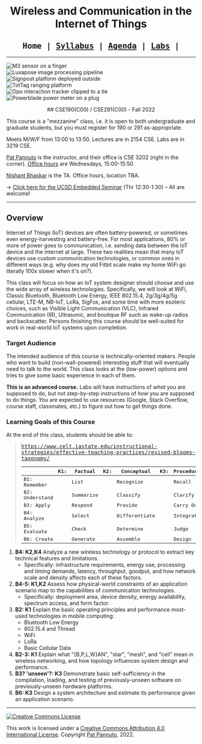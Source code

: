 <div style="text-align:center">

<h1>Wireless and Communication in the Internet of Things</h1>

<h2 style="font-family:monospace">
Home |
<a href="syllabus.html">Syllabus</a> |
<a href="agenda.html">Agenda</a> |
<a href="labs.html">Labs</a> |
</h2>

</div>

---

<p>
<div class="row flex-nowrap no-gutters">
<div class="col-lg-2 col-xs-4">
<img class="img-fluid" src="/images/research/m3-finger-square.jpg" alt="M3 sensor on a finger" />
</div>
<div class="col-lg-2 col-xs-4">
<img class="img-fluid" src="/images/research/vlc-centers.png" alt="Luxapose image processing pipeline" />
</div>
<div class="col-lg-2 col-xs-4">
<img class="img-fluid" src="/images/research/signpost-closeup-square.jpg" alt="Signpost platform deployed outside" />
</div>
<div class="col-lg-2 d-none d-sm-block">
<img class="img-fluid" src="/images/research/tottag-overlay.png" alt="TotTag ranging platform" />
</div>
<div class="col-lg-2 d-none d-sm-block">
<img class="img-fluid" src="/images/research/opo-tie.png" alt="Opo interaction tracker clipped to a tie" />
</div>
<div class="col-lg-2 d-none d-sm-block">
<img class="img-fluid" src="/images/research/powerblade.jpg" alt="Powerblade power meter on a plug" />
</div>
</div>
</p>

<div style="text-align:center" markdown="1">
## CSE190(C00) / CSE291(C00) - Fall 2022
</div>

This course is a "mezzanine" class, i.e. it is open to both undergraduate and
graduate students, but you must register for 190 or 291 as-appropriate.

Meets M/W/F from 13:00 to 13:50.
Lectures are in 2154&nbsp;CSE.
Labs are in 3219&nbsp;CSE.

[Pat Pannuto](https://patpannuto.com) is the instructor, and their office is CSE 3202 (right in the corner).
[Office hours](syllabus.html#getting-help) are Wednesdays, 15:00-15:50.

[Nishant Bhaskar](https://cseweb.ucsd.edu/~nibhaska/) is the TA.
Office hours, location TBA.

&rarr; [Click here for the UCSD Embedded Seminar](https://sites.google.com/eng.ucsd.edu/embeddedlunch/) (Thr 12:30-1:30) &ndash; All are welcome!

---

<h2>Overview</h2>

Internet of Things (IoT) devices are often battery-powered, or sometimes even
energy-harvesting and battery-free. For most applications, 80% or more of
power goes to communication, i.e. sending data between the IoT device and the
internet at large. These two realities mean that many IoT devices use custom
communication technologies, or common ones in different ways (e.g. why does my
old Fitbit scale make my home WiFi go literally 100x slower when it's on?).

This class will focus on how an IoT system designer should choose and use the
wide array of wireless technologies. Specifically, we will look at WiFi,
Classic Bluetooth, Bluetooth Low Energy, IEEE 802.15.4, 2g/3g/4g/5g cellular,
LTE-M, NB-IoT, LoRa, SigFox, and some time with more esoteric choices, such
as Visible Light Communication (VLC), Infrared Communication (IR), Ultrasonic,
and boutique RF such as wake-up radios and backscatter. Persons finishing this
course should be well-suited for work in real-world IoT systems upon
completion.


<h3>Target Audience</h3>

The intended audience of this course is technically-oriented makers.
People who want to build (non-wall-powered) interesting stuff that will
eventually need to talk to the world.
This class looks at the (low-power) options and tries to give some basic
experience in each of them.

**This is an advanced course.** Labs will have instructions of _what_ you
are supposed to do, but not step-by-step instructions of _how_ you are
supposed to do things. _You_ are expected to use resources (Google,
Stack&nbsp;Overflow, course staff, classmates, etc.) to figure out how
to get things done.


### Learning Goals of this Course

At the end of this class, students should be able to:

<div class="prep" markdown="1">
<tt markdown="1">

> https://www.celt.iastate.edu/instructional-strategies/effective-teaching-practices/revised-blooms-taxonomy/
>
> |               |  K1: | Factual     |  K2: | Conceptual     | K3: | Procedural     | K4: | Metacognitive
> |---------------|------|-------------|------|----------------|-----|----------------|-----|--------------
> |B1: Remember   |      | List        |      | Recognize      |     | Recall         |     | Identify
> |B2: Understand |      | Summarize   |      | Classify       |     | Clarify        |     | Predict
> |B3: Apply      |      | Respond     |      | Provide        |     | Carry Out      |     | Use
> |B4: Analyze    |      | Select      |      | Differentiate  |     | Integrate      |     | Deconstruct
> |B5: Evaluate   |      | Check       |      | Determine      |     | Judge          |     | Reflect
> |B6: Create     |      | Generate    |      | Assemble       |     | Design         |     | Create

</tt>
</div>

1. <span class="prep" markdown="1">**B4: K2,K4**</span> Analyze a new wireless technology or protocol to extract key technical features and limitations.
    - Specifically: infrastructure requirements, energy use, processing and timing demands, latency, throughput, goodput, and how network scale and density affects each of these factors.
1. <span class="prep" markdown="1">**B4-5: K1,K2**</span> Assess how physical-world constraints of an application scenario map to the capabilities of communication technologies.
    - Specifically: deployment area, device density, energy availability, spectrum access, and form factor.
1. <span class="prep" markdown="1">**B2: K1**</span> Explain the basic operating principles and performance most-used technologies in mobile computing:
    - Bluetooth Low Energy
    - 802.15.4 and Thread
    - WiFi
    - LoRa
    - Basic Cellular Data
1. <span class="prep" markdown="1">**B2-3: K1**</span> Explain what "{B,P,L,W}AN", "star", "mesh", and "cell" mean in wireless networking, and how topology influences system design and performance.
1. <span class="prep" markdown="1">**B3? 'unseen'?: K3**</span> Demonstrate basic self-sufficiency in the compilation, loading, and testing of previously-unseen software on previously-unseen hardware platforms.
1. <span class="prep" markdown="1">**B6: K3**</span> Design a system architecture and estimate its performance given an application scenario.

<!-- OLD
1. Make or support communication technology design decisions with respect to application requirements, device capabilities, and infrastructure requirements.
1. Explain what "{B,P,L,W}AN", "star", "mesh", and "cell" mean in wireless networking, and how topology influences system design and performance.
1. Estimate performance—in throughput, latency, energy use, and reliability—given technical information on a wireless technology.
1. Demonstrate basic self-sufficiency in the compilation, loading, and testing of previously-unseen software on previously-unseen hardware platforms.
    - TODO: Course design Q: How to satisfy this goal with group labs? Maybe pre-lab / homework can help here?


1. Understand tradeoffs in wireless protocol design and how those tradeoffs influence suitability for application goals.
1. Extract and distill application requirements and deployment constraints that inform the design and selection of wireless communication.
-->

---

<div class="row flex-nowrap">
<div class="col-lg-2">
<a rel="license" href="http://creativecommons.org/licenses/by/4.0/"><img alt="Creative Commons License" style="border-width:0" src="https://i.creativecommons.org/l/by/4.0/88x31.png" /></a><br />
</div>
<div class="col-lg-10">
<p>
This work is licensed under a <a rel="license" href="http://creativecommons.org/licenses/by/4.0/">Creative Commons Attribution 4.0 International License</a>. Copyright <a href="https://patpannuto.com/">Pat Pannuto</a>, 2022.
</p>
</div>
</div>
